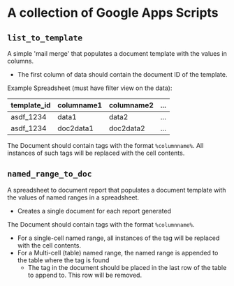 # A collection of Google Apps Scripts

## `list_to_template`

A simple 'mail merge' that populates a document template with the values in columns.
* The first column of data should contain the document ID of the template.

Example Spreadsheet (must have filter view on the data):

template_id | columname1 | columname2 | ...
---|---|---|---
asdf_1234|data1|data2|...
asdf_1234|doc2data1|doc2data2|...

The Document should contain tags with the format `%columnname%`. All instances of such tags will be replaced with the cell contents. 

## `named_range_to_doc`

A spreadsheet to document report that populates a document template with the values of named ranges in a spreadsheet.
* Creates a single document for each report generated

The Document should contain tags with the format `%columnname%`. 
* For a single-cell named range, all instances of the tag will be replaced with the cell contents.
* For a Multi-cell (table) named range, the named range is appended to the table where the tag is found
    * The tag in the document should be placed in the last row of the table to append to. This row will be removed.
